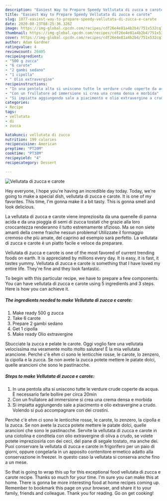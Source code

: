 ```yaml
---
description: "Easiest Way to Prepare Speedy Vellutata di zucca e carote"
title: "Easiest Way to Prepare Speedy Vellutata di zucca e carote"
slug: 1877-easiest-way-to-prepare-speedy-vellutata-di-zucca-e-carote
date: 2020-08-23T08:25:36.326Z
image: https://img-global.cpcdn.com/recipes/cdf26e4e81a4b2b4/751x532cq70/vellutata-di-zucca-e-carote-recipe-main-photo.jpg
thumbnail: https://img-global.cpcdn.com/recipes/cdf26e4e81a4b2b4/751x532cq70/vellutata-di-zucca-e-carote-recipe-main-photo.jpg
cover: https://img-global.cpcdn.com/recipes/cdf26e4e81a4b2b4/751x532cq70/vellutata-di-zucca-e-carote-recipe-main-photo.jpg
author: Adam Gardner
ratingvalue: 4
reviewcount: 26405
recipeingredient:
- "500 g zucca"
- "6 carote"
- "2 gambi sedano"
- "1 cipolla"
- " Olio extravergine"
recipeinstructions:
- "In una pentola alta si uniscono tutte le verdure crude coperte da acqua. È necessario farle bollire per circa 20min"
- "Con un frullatore ad immersione si crea una crema densa e morbida"
- "Si impiatta aggiungendo sale a piacimento e olio extravergine a crudo. Volendo si può accompagnare con dei crostini."
categories:
- Recipe
tags:
- vellutata
- di
- zucca

katakunci: vellutata di zucca 
nutrition: 199 calories
recipecuisine: American
preptime: "PT20M"
cooktime: "PT38M"
recipeyield: "4"
recipecategory: Dessert

---
```



![Vellutata di zucca e carote](https://img-global.cpcdn.com/recipes/cdf26e4e81a4b2b4/751x532cq70/vellutata-di-zucca-e-carote-recipe-main-photo.jpg)

Hey everyone, I hope you're having an incredible day today. Today, we're going to make a special dish, vellutata di zucca e carote. It is one of my favorites. This time, I'm gonna make it a bit tasty. This is gonna smell and look delicious.

La vellutata di zucca e carote viene impreziosita da una quenelle di panna acida e da una pioggia di semi di zucca tostati che grazie alla loro croccantezza renderanno il tutto estremamente sfizioso. Ma se non siete amanti della creme fraiche nessun problema! Utilizzate il formaggio cremoso che più amate, del caprino ad esempio sarà perfetto. La vellutata di zucca e carote è un piatto facile e veloce da preparare.

Vellutata di zucca e carote is one of the most favored of current trending foods on earth. It is appreciated by millions every day. It is easy, it is fast, it tastes yummy. Vellutata di zucca e carote is something that I have loved my entire life. They're fine and they look fantastic.


To begin with this particular recipe, we have to prepare a few components. You can have vellutata di zucca e carote using 5 ingredients and 3 steps. Here is how you can achieve it.

<!--inarticleads1-->

##### The ingredients needed to make Vellutata di zucca e carote:

1. Make ready 500 g zucca
1. Take 6 carote
1. Prepare 2 gambi sedano
1. Get 1 cipolla
1. Make ready  Olio extravergine


Sbucciate la zucca e pelate le carote. Oggi voglio fare una vellutata velocissima ma veramente molto molto salutare! È la mia vellutata arancione. Perché c&#39;è ehm ci sono le lenticchie rosse, le carote, lo zenzero, la cipolla e la zucca. Se non avete la zucca potete mettere le patate dolci, quelle arancioni che sono le pastinacche. 

<!--inarticleads2-->

##### Steps to make Vellutata di zucca e carote:

1. In una pentola alta si uniscono tutte le verdure crude coperte da acqua. È necessario farle bollire per circa 20min
1. Con un frullatore ad immersione si crea una crema densa e morbida
1. Si impiatta aggiungendo sale a piacimento e olio extravergine a crudo. Volendo si può accompagnare con dei crostini.


Perché c&#39;è ehm ci sono le lenticchie rosse, le carote, lo zenzero, la cipolla e la zucca. Se non avete la zucca potete mettere le patate dolci, quelle arancioni che sono le pastinacche. Servite la vellutata di zucca e carote in una ciotolina e conditela con olio extravergine di oliva a crudo, se volete potete impreziosirla con dei ceci, del pane di segale tostato, ma anche dei. Puoi conservare la vellutata di zucca e carote in frigorifero per un paio di giorni, oppure congelarla in un apposito contenitore ermetico adatto alla conservazione in freezer. In questo caso la vellutata si conserva anche fino a un mese. 

So that is going to wrap this up for this exceptional food vellutata di zucca e carote recipe. Thanks so much for your time. I'm sure you can make this at home. There is gonna be more interesting food at home recipes coming up. Remember to bookmark this page on your browser, and share it to your family, friends and colleague. Thank you for reading. Go on get cooking!
